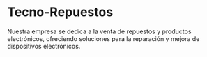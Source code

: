 # Tecno-Repuestos
Nuestra empresa se dedica a la venta de repuestos y productos electrónicos, ofreciendo soluciones para la reparación y mejora de dispositivos electrónicos.

